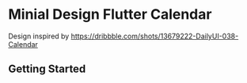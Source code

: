 # Minial Design Flutter Calendar

Design inspired by https://dribbble.com/shots/13679222-DailyUI-038-Calendar

## Getting Started


